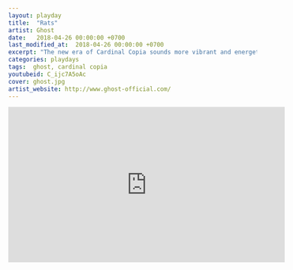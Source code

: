 ```yaml
---
layout: playday
title:  "Rats"
artist: Ghost
date:   2018-04-26 00:00:00 +0700
last_modified_at:  2018-04-26 00:00:00 +0700
excerpt: "The new era of Cardinal Copia sounds more vibrant and energetic."
categories: playdays
tags:  ghost, cardinal copia
youtubeid: C_ijc7A5oAc
cover: ghost.jpg
artist_website: http://www.ghost-official.com/
---
```


<iframe width="560" height="315" src="https://www.youtube.com/embed/C_ijc7A5oAc" frameborder="0" allowfullscreen></iframe>
